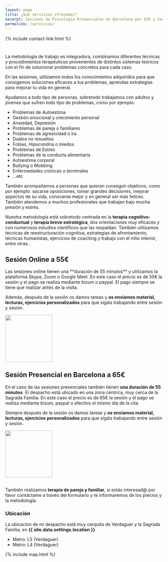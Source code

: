 ```yaml
---
layout: page
title: ¿Qué servicios ofrecemos?
excerpt: Sesiones de Psicología Presenciales en Barcelona por 65€ y Sesiones Online por 55€.
permalink: /servicios/
---
```


<div style="margin-top: 16px; margin-bottom: 40px;">
    {% include contact-link.html %}
</div>

La metodología de trabajo es integradora, combinamos diferentes técnicas y procedimientos terapéuticos provenientes de distintos sistemas teóricos con el fin de solucionar problemas concretos para cada caso.

En las sesiones, utilizamos todos los conocimientos adquiridos para que consigamos soluciones eficaces a tus problemas, aprendas estrategias para mejorar tu vida en general.

Ayudamos a todo tipo de personas, sobretodo trabajamos con adultos y jóvenes que sufren todo tipo de problemas, como por ejemplo:
- Problemas de Autoestima
- Gestión emocional y crecimiento personal
- Ansiedad, Depresión
- Problemas de pareja o familiares
- Problemas de agresividad o ira
- Duelos no resueltos
- Fobias, Hipocondría o miedos
- Problemas de Estrés
- Problemas de la conducta alimentaria
- Autoestima corporal
- Bullying o Mobbing
- Enfermedades crónicas o terminales
- ...etc

También acompañamos a personas que quieran conseguir objetivos, como por ejemplo: sacarse oposiciones, tomar grandes decisiones, mejorar aspectos de su vida, conocerse mejor y en general ser más felices. También atendemos a muchos profesionales que trabajan bajo mucha presión y estrés.

Nuestra metodología está sobretodo centrada en la **terapia cognitivo-conductual** y **terapia breve estratégica**, dos orientaciones muy eficaces y con numerosos estudios científicos que las respaldan. También utilizamos técnicas de reestructuración cognitiva, estrategias de afrontamiento, técnicas humanistas, ejercicios de coaching y trabajo con el niño interior, entre otras..

## Sesión Online a 55€

<div class="columnas-2 sesion-card card">
<div class="content" markdown="1">
Las sesiones online tienen una **duración de 55 minutos** y utilizamos la plataforma Skype, Zoom o Google Meet. En este caso el precio es de 55€ la sesión y el pago se realiza mediante bizum o paypal. El pago siempre se tiene que realizar antes de la visita.

Además, después de la sesión os damos tareas y **os envíamos material, lecturas, ejercicios personalizados** para que sigáis trabajando entre sesión y sesión.
</div>
<img src="{{site.baseurl}}/images/sesiononline.webp" width="150" height="150" class="circle" />
</div>

## Sesión Presencial en Barcelona a 65€

<div class="columnas-2 sesion-card card">
<div class="content" markdown="1">

En el caso de las sesiones presenciales también tienen **una duración de 55 minutos**. El despacho está ubicado en una zona céntrica, muy cerca de la Sagrada Familia. En este caso el precio es de 65€ la sesión y el pago se realiza mediante bizum, paypal o efectivo el mismo día de la cita.

Siempre después de la sesión os damos tareas y **os envíamos material, lecturas, ejercicios personalizados** para que sigáis trabajando entre sesión y sesión.
</div>
<img src="{{site.baseurl}}/images/sesionpresencial.webp" width="150" height="150" class="circle" />
</div>

<br/>

También realizamos **terapia de pareja y familiar**, si estás interesad@ por favor contáctame a través del formulario y te informaremos de los precios y la metodología.

### Ubicación

La ubicación de mi despacho está muy cerquita de Verdaguer y la Sagrada Familia, en **{{ site.data.settings.location }}**.

- Metro: L5 (Verdaguer)
- Metro: L4 (Verdaguer)

{% include map.html %}

